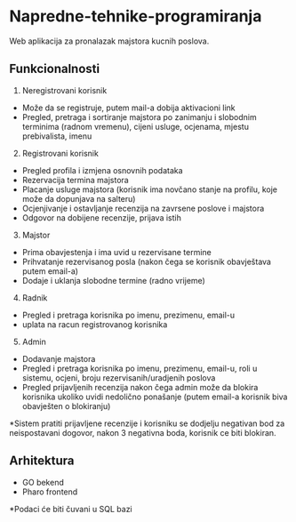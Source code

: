# Napredne-tehnike-programiranja
Web aplikacija za pronalazak majstora kucnih poslova. 

## Funkcionalnosti

1. Neregistrovani korisnik
- Može da se registruje, putem mail-a dobija aktivacioni link
- Pregled, pretraga i sortiranje majstora po zanimanju i slobodnim terminima (radnom vremenu), cijeni usluge, ocjenama, mjestu prebivalista, imenu 

2. Registrovani korisnik
- Pregled profila i izmjena osnovnih podataka
- Rezervacija termina majstora
- Placanje usluge majstora (korisnik ima novčano stanje na profilu, koje može da dopunjava na salteru)
- Ocjenjivanje i ostavljanje recenzija na zavrsene poslove i majstora
- Odgovor na dobijene recenzije, prijava istih

3. Majstor
- Prima obavjestenja i ima uvid u rezervisane termine 
- Prihvatanje rezervisanog posla (nakon čega se korisnik obavještava putem email-a)
- Dodaje i uklanja slobodne termine (radno vrijeme)

4. Radnik
- Pregled i pretraga korisnika po imenu, prezimenu, email-u
- uplata na racun registrovanog korisnika

5. Admin
- Dodavanje majstora
- Pregled i pretraga korisnika po imenu, prezimenu, email-u, roli u sistemu, ocjeni, broju rezervisanih/uradjenih poslova 
- Pregled prijavljenih recenzija nakon čega admin može da blokira korisnika ukoliko uvidi nedolično ponašanje (putem email-a korisnik biva obavješten o blokiranju)

*Sistem pratiti prijavljene recenzije i korisniku se dodjelju negativan bod za neispostavani dogovor, nakon 3 negativna boda, korisnik ce biti blokiran.

## Arhitektura 
- GO bekend
- Pharo frontend

*Podaci će biti čuvani u SQL bazi
